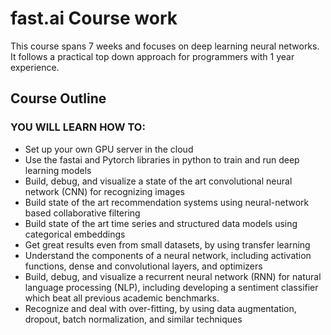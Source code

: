 # fast.ai Course work
This course spans 7 weeks and focuses on deep learning neural networks. It follows a practical top down approach for programmers with 1 year experience. 

## Course Outline

### YOU WILL LEARN HOW TO:
* Set up your own GPU server in the cloud
* Use the fastai and Pytorch libraries in python to train and run deep learning models
* Build, debug, and visualize a state of the art convolutional neural network (CNN) for recognizing images
* Build state of the art recommendation systems using neural-network based collaborative filtering
* Build state of the art time series and structured data models using categorical embeddings
* Get great results even from small datasets, by using transfer learning
* Understand the components of a neural network, including activation functions, dense and convolutional layers, and optimizers
* Build, debug, and visualize a recurrent neural network (RNN) for natural language processing (NLP), including developing a sentiment classifier which beat all previous academic benchmarks.
* Recognize and deal with over-fitting, by using data augmentation, dropout, batch normalization, and similar techniques
